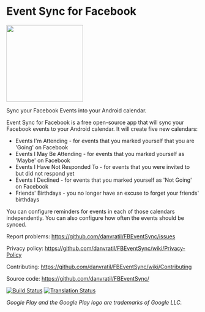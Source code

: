 # Event Sync for Facebook

[<img src="https://play.google.com/intl/en_us/badges/images/generic/en_badge_web_generic.png" width=200>](https://play.google.com/store/apps/details?id=cz.dvratil.fbeventsync)

Sync your Facebook Events into your Android calendar.

Event Sync for Facebook is a free open-source app that will sync your Facebook events to your Android calendar. It will create five new calendars:

* Events I'm Attending - for events that you marked yourself that you are 'Going' on Facebook
* Events I May Be Attending - for events that you marked yourself as 'Maybe' on Facebook
* Events I Have Not Responded To - for events that you were invited to but did not respond yet
* Events I Declined - for events that you marked yourself as 'Not Going' on Facebook
* Friends' Birthdays - you no longer have an excuse to forget your friends' birthdays

You can configure reminders for events in each of those calendars independently. You can also configure how often the events should be synced.

Report problems: https://github.com/danvratil/FBEventSync/issues

Privacy policy: https://github.com/danvratil/FBEventSync/wiki/Privacy-Policy

Contributing: https://github.com/danvratil/FBEventSync/wiki/Contributing

Source code: https://github.com/danvratil/FBEventSync/

[![Build Status](https://travis-ci.org/danvratil/FBEventSync.png?branch=master)](https://travis-ci.org/danvratil/FBEventSync)
[![Translation Status](https://hosted.weblate.org/widgets/event-sync-facebook/-/strings/svg-badge.svg)](https://hosted.weblate.org/engage/event-sync-facebook/)

*Google Play and the Google Play logo are trademarks of Google LLC.*
